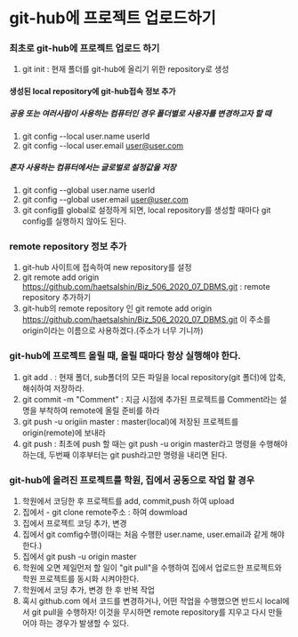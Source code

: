 # git-hub에 프로젝트 업로드하기

### 최초로 git-hub에 프로젝트 업로드 하기
1. git init : 현재 폴더를 git-hub에 올리기 위한 repository로 생성

#### 생성된 local repository에 git-hub접속 정보 추가

##### 공용 또는 여러사람이 사용하는 컴퓨터인 경우 폴더별로 사용자를 변경하고자 할 때 
1. git config --local user.name userId
2. git config --local user.email user@user.com

##### 혼자 사용하는 컴퓨터에서는 글로벌로 설정값을 저장
1. git config --global user.name userId
2. git config --global user.email user@user.com
3. git config를 global로 설정하게 되면, local repository를 생성할 때마다 git config를 실행하지 않아도 된다.

### remote repository 정보 추가
1. git-hub 사이트에 접속하여 new repository를 설정
2. git remote add origin https://github.com/haetsalshin/Biz_506_2020_07_DBMS.git : remote repository 추가하기
3. git-hub의 remote repository 인  git remote add origin https://github.com/haetsalshin/Biz_506_2020_07_DBMS.git 이 주소를 origin이라는 이름으로 사용하겠다.(주소가 너무 기니까)

### git-hub에 프로젝트 올릴 때, 올릴 때마다 항상 실행해야 한다.
1. git add . : 현재 폴더, sub폴더의 모든 파일을 local repository(git 폴더)에 압축, 해쉬하여 저장하라.
2. git commit -m "Comment" : 지금 시점에 추가된 프로젝트를 Comment라는 설명을 부착하여 remote에 올릴 준비를 하라
3. git push -u origiin master : master(local)에 저장된 프로젝트를 origin(remote)에 보내라
4. git push : 최초에 push 할 때는 git push -u origin master라고 명령을 수행해야 하는데, 두번째 이후부터는  git push라고만 명령을 내리면 된다.


### git-hub에 올려진 프로젝트를 학원, 집에서 공동으로 작업 할 경우
1. 학원에서 코딩한 후 프로젝트를 add, commit,push 하여 upload
2. 집에서  - git clone remote주소 : 하여 dowmload
3. 집에서 프로젝트 코딩 추가, 변경
4. 집에서 git comfig수행(이때는 처음 수행한 user.name, user.email과 같게 해야한다.)
5. 집에서 git push -u origin master
6. 학원에 오면 제일먼저 할 일이 "git pull"을 수행하여 집에서 업로드한 프로젝트와 학원 프로젝트를 동시화 시켜야한다.
7. 학원에서 코딩 추가, 변경 한 후 반복 작업
8. 혹시 github.com 에서 코드를 변경하거나, 어떤 작업을 수행했으면 반드시 local에서 git pull을 수행하자! 이것을 무시하면 remote repository를 지우고 다시 만들어야 하는 경우가 발생할 수 있다.